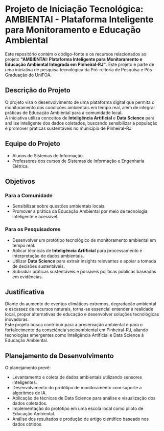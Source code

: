 # Projeto de Iniciação Tecnológica: AMBIENTAI - Plataforma Inteligente para Monitoramento e Educação Ambiental

Este repositório contém o código-fonte e os recursos relacionados ao projeto **"AMBIENTAI: Plataforma Inteligente para Monitoramento e Educação Ambiental Integrada em Pinheiral-RJ"**. Este projeto é parte de uma iniciativa de pesquisa tecnológica da Pró-reitoria de Pesquisa e Pós-Graduação do UniFOA.

## Descrição do Projeto

O projeto visa o desenvolvimento de uma plataforma digital que permita o monitoramento das condições ambientais em tempo real, além de integrar práticas de Educação Ambiental para a comunidade local.  
A iniciativa utiliza conceitos de **Inteligência Artificial** e **Data Science** para análise inteligente dos dados coletados, buscando sensibilizar a população e promover práticas sustentáveis no município de Pinheiral-RJ.

## Equipe do Projeto

- Alunos de Sistemas de Informação.
- Professores dos cursos de Sistemas de Informação e Engenharia Elétrica.

## Objetivos

### Para a Comunidade

- Sensibilizar sobre questões ambientais locais.
- Promover a prática da Educação Ambiental por meio de tecnologia inteligente e acessível.

### Para os Pesquisadores

- Desenvolver um protótipo tecnológico de monitoramento ambiental em tempo real.
- Aplicar técnicas de **Inteligência Artificial** para processamento e interpretação de dados ambientais.
- Utilizar **Data Science** para extrair insights relevantes e apoiar a tomada de decisões sustentáveis.
- Subsidiar práticas sustentáveis e possíveis políticas públicas baseadas em evidências.

## Justificativa

Diante do aumento de eventos climáticos extremos, degradação ambiental e escassez de recursos naturais, torna-se essencial entender a realidade local, propor alternativas de educação e desenvolver soluções tecnológicas inovadoras.  
Este projeto busca contribuir para a preservação ambiental e para o fortalecimento da consciência socioambiental em Pinheiral-RJ, aliando tecnologias emergentes como Inteligência Artificial e Data Science à Educação Ambiental.

## Planejamento de Desenvolvimento

O planejamento prevê:

- Levantamento e coleta de dados ambientais utilizando sensores inteligentes.
- Desenvolvimento do protótipo de monitoramento com suporte a algoritmos de IA.
- Aplicação de técnicas de Data Science para análise e visualização dos dados coletados.
- Implementação do protótipo em uma escola local como piloto de Educação Ambiental.
- Análise dos resultados e produção de artigo científico baseado nos dados obtidos.
